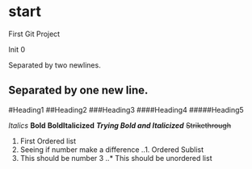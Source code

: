 # start
First Git Project


Init 0

Separated by two newlines.

Separated by one new line.
---
#Heading1
##Heading2
###Heading3
####Heading4
#####Heading5


*Italics*
**Bold**
**__BoldItalicized__**
***Trying Bold and Italicized***
~~Strikethrough~~

1. First Ordered list
3. Seeing if number make a difference
..1. Ordered Sublist
5. This should be number 3
..* This should be unordered list


